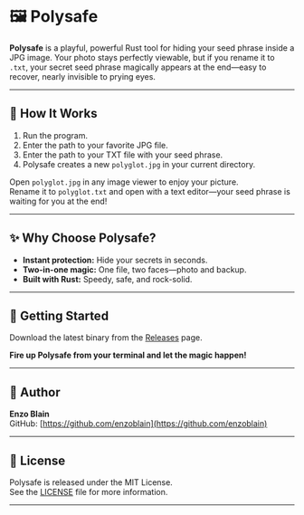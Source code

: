 # 🖼️ Polysafe

**Polysafe** is a playful, powerful Rust tool for hiding your seed phrase inside a JPG image. Your photo stays perfectly viewable, but if you rename it to `.txt`, your secret seed phrase magically appears at the end—easy to recover, nearly invisible to prying eyes.

---

## 🚀 How It Works

1. Run the program.
2. Enter the path to your favorite JPG file.
3. Enter the path to your TXT file with your seed phrase.
4. Polysafe creates a new `polyglot.jpg` in your current directory.

Open `polyglot.jpg` in any image viewer to enjoy your picture.  
Rename it to `polyglot.txt` and open with a text editor—your seed phrase is waiting for you at the end!

---

## ✨ Why Choose Polysafe?

- **Instant protection:** Hide your secrets in seconds.
- **Two-in-one magic:** One file, two faces—photo and backup.
- **Built with Rust:** Speedy, safe, and rock-solid.

---

## 🏁 Getting Started

Download the latest binary from the [Releases](https://github.com/enzoblain/polysafe/releases) page.

**Fire up Polysafe from your terminal and let the magic happen!**

---

## 👤 Author

**Enzo Blain**  
GitHub: [https://github.com/enzoblain](https://github.com/enzoblain)

---

## 📄 License

Polysafe is released under the MIT License.  
See the [LICENSE](./LICENSE) file for more information.

---